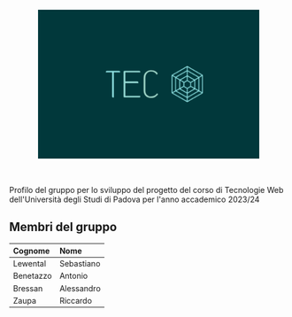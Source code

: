 <p align="center">
  <img width="400" src="tec_web_logo1.png">
</p>

<br>

Profilo del gruppo per lo sviluppo del progetto del corso di Tecnologie Web dell'Università degli Studi di Padova per l'anno accademico 2023/24

## Membri del gruppo

| Cognome     | Nome             
| :-----------| :--------------  
| Lewental    | Sebastiano      
| Benetazzo   | Antonio         
| Bressan     | Alessandro      
| Zaupa       | Riccardo        

